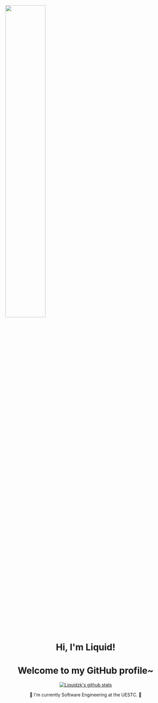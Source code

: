 <img src="https://media.giphy.com/media/O1BCi4IB18nSg9mvu2/giphy.gif #pic_center" width = "50%" />


<h1 align="center">Hi, I'm Liquid</a>!</h1>
<h1 align="center">Welcome to my GitHub profile~ </h1>

<p align="center">
  <a href="https://github.com/Liquidzk"><img src="https://github-readme-stats.vercel.app/api?username=Liquidzk&hide_border=true&show_icons=true" alt="Liquidzk's github stats"></a>
</p>



<p align="center">📕 I'm currently Software Engineering at the UESTC. 📕</p>









<!--
**Liquidzk/Liquidzk** is a ✨ _special_ ✨ repository because its `README.md` (this file) appears on your GitHub profile.

Here are some ideas to get you started:

- 🔭 I’m currently working on ...
- 🌱 I’m currently learning ...
- 👯 I’m looking to collaborate on ...
- 🤔 I’m looking for help with ...
- 💬 Ask me about ...
- 📫 How to reach me: ...
- 😄 Pronouns: ...
- ⚡ Fun fact: ...
-->
